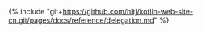 {% include "git+https://github.com/hltj/kotlin-web-site-cn.git/pages/docs/reference/delegation.md" %}
